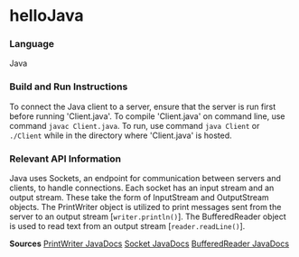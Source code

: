 # helloJava 

### Language

Java

### Build and Run Instructions 

To connect the Java client to a server, ensure that the server is run first before running 'Client.java'. To compile 'Client.java' on command line, use command `javac Client.java`. To run, use command `java Client` or `./Client` while in the directory where 'Client.java' is hosted.   



### Relevant API Information

Java uses Sockets, an endpoint for communication between servers and clients, to handle connections. Each socket has an input stream and an output stream. These take the form of InputStream and OutputStream objects. The PrintWriter object is utilized to print messages sent from the server to an output stream [`writer.println()`]. The BufferedReader object is used to read text from an output stream [`reader.readLine()`]. 



**Sources**
[PrintWriter JavaDocs](https://docs.oracle.com/javase/7/docs/api/java/io/PrintWriter.html)
[Socket JavaDocs](https://docs.oracle.com/javase/7/docs/api/java/net/Socket.html)
[BufferedReader JavaDocs](https://docs.oracle.com/en/java/javase/11/docs/api/java.base/java/io/BufferedReader.html) 



